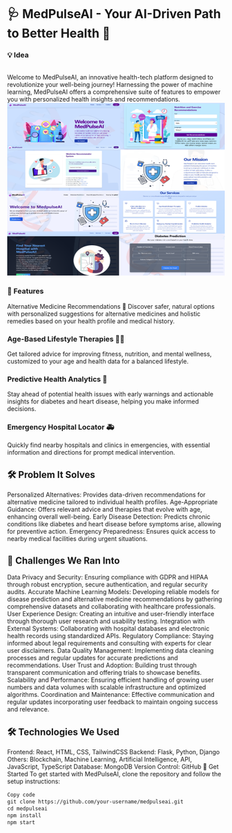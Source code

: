 <h1>🩺 MedPulseAI - Your AI-Driven Path to Better Health 🌟</h1>
<h3>💡 Idea </h3>
<br>
Welcome to MedPulseAI, an innovative health-tech platform designed to revolutionize your well-being journey! Harnessing the power of machine learning, MedPulseAI offers a comprehensive suite of features to empower you with personalized health insights and recommendations.

<img src="./public/7.png" alt="logo" width=1710 height=400 /> 

<h3>🌟 Features </h3>
Alternative Medicine Recommendations 🌿
Discover safer, natural options with personalized suggestions for alternative medicines and holistic remedies based on your health profile and medical history.

<h3>Age-Based Lifestyle Therapies 🧘‍♂️ </h3>
Get tailored advice for improving fitness, nutrition, and mental wellness, customized to your age and health data for a balanced lifestyle.

<h3>Predictive Health Analytics 🔮 </h3>
Stay ahead of potential health issues with early warnings and actionable insights for diabetes and heart disease, helping you make informed decisions.

<h3>Emergency Hospital Locator 🚑 </h3>
Quickly find nearby hospitals and clinics in emergencies, with essential information and directions for prompt medical intervention.

 <h2>🛠️ Problem It Solves </h2>
Personalized Alternatives: Provides data-driven recommendations for alternative medicine tailored to individual health profiles.
Age-Appropriate Guidance: Offers relevant advice and therapies that evolve with age, enhancing overall well-being.
Early Disease Detection: Predicts chronic conditions like diabetes and heart disease before symptoms arise, allowing for preventive action.
Emergency Preparedness: Ensures quick access to nearby medical facilities during urgent situations.
 <h2>🚧 Challenges We Ran Into </h2>
Data Privacy and Security: Ensuring compliance with GDPR and HIPAA through robust encryption, secure authentication, and regular security audits.
Accurate Machine Learning Models: Developing reliable models for disease prediction and alternative medicine recommendations by gathering comprehensive datasets and collaborating with healthcare professionals.
User Experience Design: Creating an intuitive and user-friendly interface through thorough user research and usability testing.
Integration with External Systems: Collaborating with hospital databases and electronic health records using standardized APIs.
Regulatory Compliance: Staying informed about legal requirements and consulting with experts for clear user disclaimers.
Data Quality Management: Implementing data cleaning processes and regular updates for accurate predictions and recommendations.
User Trust and Adoption: Building trust through transparent communication and offering trials to showcase benefits.
Scalability and Performance: Ensuring efficient handling of growing user numbers and data volumes with scalable infrastructure and optimized algorithms.
Coordination and Maintenance: Effective communication and regular updates incorporating user feedback to maintain ongoing success and relevance.
 <h2>🛠️ Technologies We Used </h2>
Frontend: React, HTML, CSS, TailwindCSS
Backend: Flask, Python, Django
Others: Blockchain, Machine Learning, Artificial Intelligence, API, JavaScript, TypeScript
Database: MongoDB
Version Control: GitHub
🚀 Get Started
To get started with MedPulseAI, clone the repository and follow the setup instructions:

```
Copy code
git clone https://github.com/your-username/medpulseai.git
cd medpulseai
npm install
npm start
